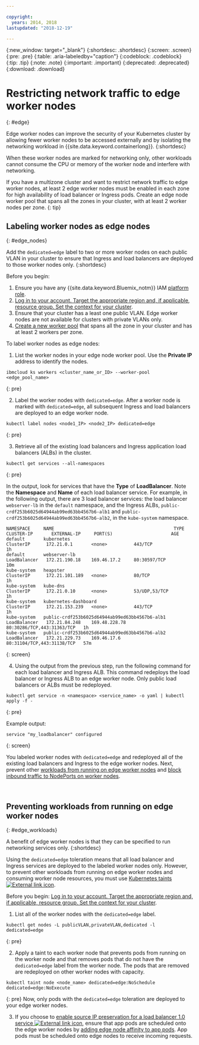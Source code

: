 ```yaml
---

copyright:
  years: 2014, 2018
lastupdated: "2018-12-19"

---
```


{:new_window: target="_blank"}
{:shortdesc: .shortdesc}
{:screen: .screen}
{:pre: .pre}
{:table: .aria-labeledby="caption"}
{:codeblock: .codeblock}
{:tip: .tip}
{:note: .note}
{:important: .important}
{:deprecated: .deprecated}
{:download: .download}



# Restricting network traffic to edge worker nodes
{: #edge}

Edge worker nodes can improve the security of your Kubernetes cluster by allowing fewer worker nodes to be accessed externally and by isolating the networking workload in {{site.data.keyword.containerlong}}.
{:shortdesc}

When these worker nodes are marked for networking only, other workloads cannot consume the CPU or memory of the worker node and interfere with networking.

If you have a multizone cluster and want to restrict network traffic to edge worker nodes, at least 2 edge worker nodes must be enabled in each zone for high availability of load balancer or Ingress pods. Create an edge node worker pool that spans all the zones in your cluster, with at least 2 worker nodes per zone.
{: tip}

## Labeling worker nodes as edge nodes
{: #edge_nodes}

Add the `dedicated=edge` label to two or more worker nodes on each public VLAN in your cluster to ensure that Ingress and load balancers are deployed to those worker nodes only.
{:shortdesc}

Before you begin:

1. Ensure you have any {{site.data.keyword.Bluemix_notm}} IAM [platform role](cs_users.html#platform).
2. [Log in to your account. Target the appropriate region and, if applicable, resource group. Set the context for your cluster](cs_cli_install.html#cs_cli_configure).
3. Ensure that your cluster has a least one public VLAN. Edge worker nodes are not available for clusters with private VLANs only.
4. [Create a new worker pool](cs_clusters.html#add_pool) that spans all the zone in your cluster and has at least 2 workers per zone.

To label worker nodes as edge nodes:

1. List the worker nodes in your edge node worker pool. Use the **Private IP** address to identify the nodes.

  ```
  ibmcloud ks workers <cluster_name_or_ID> --worker-pool <edge_pool_name>
  ```
  {: pre}

2. Label the worker nodes with `dedicated=edge`. After a worker node is marked with `dedicated=edge`, all subsequent Ingress and load balancers are deployed to an edge worker node.

  ```
  kubectl label nodes <node1_IP> <node2_IP> dedicated=edge
  ```
  {: pre}

3. Retrieve all of the existing load balancers and Ingress application load balancers (ALBs) in the cluster.

  ```
  kubectl get services --all-namespaces
  ```
  {: pre}

  In the output, look for services that have the **Type** of **LoadBalancer**. Note the **Namespace** and **Name** of each load balancer service. For example, in the following output, there are 3 load balancer services: the load balancer `webserver-lb` in the `default` namespace, and the Ingress ALBs, `public-crdf253b6025d64944ab99ed63bb4567b6-alb1` and `public-crdf253b6025d64944ab99ed63bb4567b6-alb2`, in the `kube-system` namespace.

  ```
  NAMESPACE     NAME                                             TYPE           CLUSTER-IP       EXTERNAL-IP     PORT(S)                      AGE
  default       kubernetes                                       ClusterIP      172.21.0.1       <none>          443/TCP                      1h
  default       webserver-lb                                     LoadBalancer   172.21.190.18    169.46.17.2     80:30597/TCP                 10m
  kube-system   heapster                                         ClusterIP      172.21.101.189   <none>          80/TCP                       1h
  kube-system   kube-dns                                         ClusterIP      172.21.0.10      <none>          53/UDP,53/TCP                1h
  kube-system   kubernetes-dashboard                             ClusterIP      172.21.153.239   <none>          443/TCP                      1h
  kube-system   public-crdf253b6025d64944ab99ed63bb4567b6-alb1   LoadBalancer   172.21.84.248    169.48.228.78   80:30286/TCP,443:31363/TCP   1h
  kube-system   public-crdf253b6025d64944ab99ed63bb4567b6-alb2   LoadBalancer   172.21.229.73    169.46.17.6     80:31104/TCP,443:31138/TCP   57m
  ```
  {: screen}

4. Using the output from the previous step, run the following command for each load balancer and Ingress ALB. This command redeploys the load balancer or Ingress ALB to an edge worker node. Only public load balancers or ALBs must be redeployed.

  ```
  kubectl get service -n <namespace> <service_name> -o yaml | kubectl apply -f -
  ```
  {: pre}

  Example output:

  ```
  service "my_loadbalancer" configured
  ```
  {: screen}

You labeled worker nodes with `dedicated=edge` and redeployed all of the existing load balancers and Ingress to the edge worker nodes. Next, prevent other [workloads from running on edge worker nodes](#edge_workloads) and [block inbound traffic to NodePorts on worker nodes](cs_network_policy.html#block_ingress).

<br />


## Preventing workloads from running on edge worker nodes
{: #edge_workloads}

A benefit of edge worker nodes is that they can be specified to run networking services only.
{:shortdesc}

Using the `dedicated=edge` toleration means that all load balancer and Ingress services are deployed to the labeled worker nodes only. However, to prevent other workloads from running on edge worker nodes and consuming worker node resources, you must use [Kubernetes taints ![External link icon](../icons/launch-glyph.svg "External link icon")](https://kubernetes.io/docs/concepts/configuration/taint-and-toleration/).

Before you begin: [Log in to your account. Target the appropriate region and, if applicable, resource group. Set the context for your cluster](cs_cli_install.html#cs_cli_configure).

1. List all of the worker nodes with the `dedicated=edge` label.

  ```
  kubectl get nodes -L publicVLAN,privateVLAN,dedicated -l dedicated=edge
  ```
  {: pre}

2. Apply a taint to each worker node that prevents pods from running on the worker node and that removes pods that do not have the `dedicated=edge` label from the worker node. The pods that are removed are redeployed on other worker nodes with capacity.

  ```
  kubectl taint node <node_name> dedicated=edge:NoSchedule dedicated=edge:NoExecute
  ```
  {: pre}
  Now, only pods with the `dedicated=edge` toleration are deployed to your edge worker nodes.

3. If you choose to [enable source IP preservation for a load balancer 1.0 service ![External link icon](../icons/launch-glyph.svg "External link icon")](https://kubernetes.io/docs/tutorials/services/source-ip/#source-ip-for-services-with-typeloadbalancer), ensure that app pods are scheduled onto the edge worker nodes by [adding edge node affinity to app pods](cs_loadbalancer.html#edge_nodes). App pods must be scheduled onto edge nodes to receive incoming requests.
